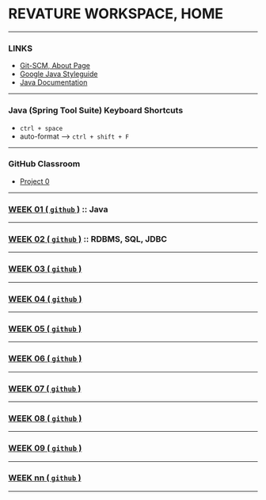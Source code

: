 # REVATURE WORKSPACE, HOME

---
### LINKS
- [Git-SCM, About Page](https://git-scm.com/about)
- [Google Java Styleguide](https://google.github.io/styleguide/javaguide.html)
- [Java Documentation](https://docs.oracle.com/javase/8/docs/api/index.**html**)

---
### Java (Spring Tool Suite) Keyboard Shortcuts
- `ctrl + space`
- auto-format --> `ctrl + shift + F`

---
### GitHub Classroom
- [Project 0](https://classroom.github.com/assignment-invitations/776654aa309b68dedc203cea3fc3fdcb/success)

---
### [WEEK 01 ( `github` )](https://github.com/joedonline/REVATURE__workspace/tree/master/WEEK__01) :: Java

---
### [WEEK 02 ( `github` )](https://github.com/joedonline/REVATURE__workspace/tree/master/WEEK__02) :: RDBMS, SQL, JDBC

---
### [WEEK 03 ( `github` )](https://github.com/joedonline/REVATURE__workspace/tree/master/WEEK__03)

---
### [WEEK 04 ( `github` )](https://github.com/joedonline/REVATURE__workspace/tree/master/WEEK__04)

---
### [WEEK 05 ( `github` )](https://github.com/joedonline/REVATURE__workspace/tree/master/WEEK__05)

---
### [WEEK 06 ( `github` )](https://github.com/joedonline/REVATURE__workspace/tree/master/WEEK__06)

---
### [WEEK 07 ( `github` )](https://github.com/joedonline/REVATURE__workspace/tree/master/WEEK__07)

---
### [WEEK 08 ( `github` )](https://github.com/joedonline/REVATURE__workspace/tree/master/WEEK__08)

---
### [WEEK 09 ( `github` )](https://github.com/joedonline/REVATURE__workspace/tree/master/WEEK__09)

---
### [WEEK nn ( `github` )](https://github.com/joedonline/REVATURE__workspace/tree/master/WEEK__nn)

---
